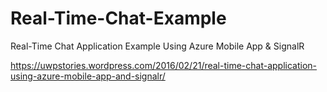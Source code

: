 # Real-Time-Chat-Example
Real-Time Chat Application Example Using Azure Mobile App &amp; SignalR

https://uwpstories.wordpress.com/2016/02/21/real-time-chat-application-using-azure-mobile-app-and-signalr/
